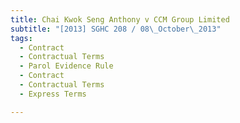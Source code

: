```yaml
---
title: Chai Kwok Seng Anthony v CCM Group Limited 
subtitle: "[2013] SGHC 208 / 08\_October\_2013"
tags:
  - Contract
  - Contractual Terms
  - Parol Evidence Rule
  - Contract
  - Contractual Terms
  - Express Terms

---
```


